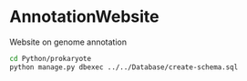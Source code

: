 # AnnotationWebsite
Website on genome annotation

```bash
cd Python/prokaryote
python manage.py dbexec ../../Database/create-schema.sql  
```
